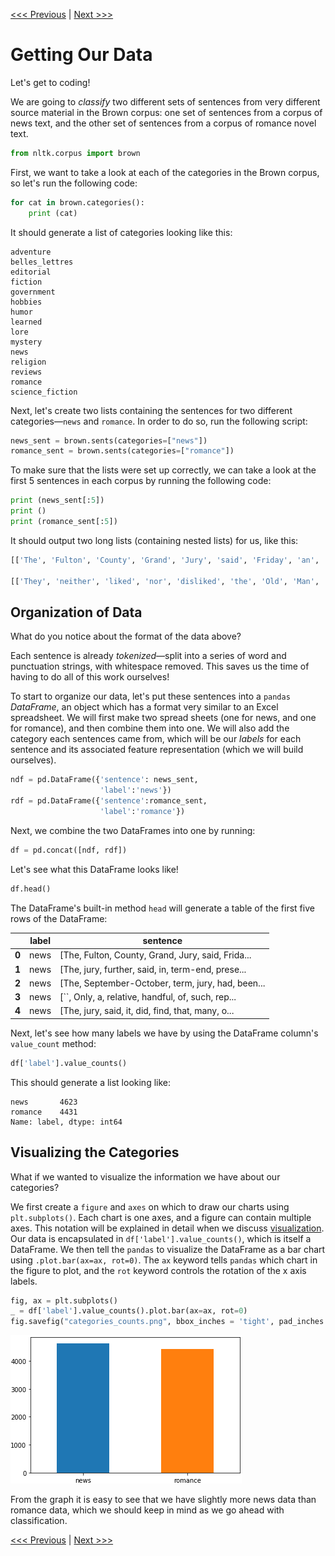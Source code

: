[<<< Previous](03-classification.md) | [Next >>>](05-features.md)

# Getting Our Data

Let's get to coding!

We are going to _classify_ two different sets of sentences from very different source material in the Brown corpus: one set of sentences from a corpus of news text, and the other set of sentences from a corpus of romance novel text.

```python
from nltk.corpus import brown
```

First, we want to take a look at each of the categories in the Brown corpus, so let's run the following code:

```python
for cat in brown.categories():
    print (cat)
```

It should generate a list of categories looking like this:

```
adventure
belles_lettres
editorial
fiction
government
hobbies
humor
learned
lore
mystery
news
religion
reviews
romance
science_fiction
```

Next, let's create two lists containing the sentences for two different categories—`news` and `romance`. In order to do so, run the following script:

```python
news_sent = brown.sents(categories=["news"])
romance_sent = brown.sents(categories=["romance"])
```

To make sure that the lists were set up correctly, we can take a look at the first 5 sentences in each corpus by running the following code:

```python
print (news_sent[:5])
print ()
print (romance_sent[:5])
```

It should output two long lists (containing nested lists) for us, like this:

```python
[['The', 'Fulton', 'County', 'Grand', 'Jury', 'said', 'Friday', 'an', 'investigation', 'of', "Atlanta's", 'recent', 'primary', 'election', 'produced', '``', 'no', 'evidence', "''", 'that', 'any', 'irregularities', 'took', 'place', '.'], ['The', 'jury', 'further', 'said', 'in', 'term-end', 'presentments', 'that', 'the', 'City', 'Executive', 'Committee', ',', 'which', 'had', 'over-all', 'charge', 'of', 'the', 'election', ',', '``', 'deserves', 'the', 'praise', 'and', 'thanks', 'of', 'the', 'City', 'of', 'Atlanta', "''", 'for', 'the', 'manner', 'in', 'which', 'the', 'election', 'was', 'conducted', '.'], ['The', 'September-October', 'term', 'jury', 'had', 'been', 'charged', 'by', 'Fulton', 'Superior', 'Court', 'Judge', 'Durwood', 'Pye', 'to', 'investigate', 'reports', 'of', 'possible', '``', 'irregularities', "''", 'in', 'the', 'hard-fought', 'primary', 'which', 'was', 'won', 'by', 'Mayor-nominate', 'Ivan', 'Allen', 'Jr.', '.'], ['``', 'Only', 'a', 'relative', 'handful', 'of', 'such', 'reports', 'was', 'received', "''", ',', 'the', 'jury', 'said', ',', '``', 'considering', 'the', 'widespread', 'interest', 'in', 'the', 'election', ',', 'the', 'number', 'of', 'voters', 'and', 'the', 'size', 'of', 'this', 'city', "''", '.'], ['The', 'jury', 'said', 'it', 'did', 'find', 'that', 'many', 'of', "Georgia's", 'registration', 'and', 'election', 'laws', '``', 'are', 'outmoded', 'or', 'inadequate', 'and', 'often', 'ambiguous', "''", '.']]

[['They', 'neither', 'liked', 'nor', 'disliked', 'the', 'Old', 'Man', '.'], ['To', 'them', 'he', 'could', 'have', 'been', 'the', 'broken', 'bell', 'in', 'the', 'church', 'tower', 'which', 'rang', 'before', 'and', 'after', 'Mass', ',', 'and', 'at', 'noon', ',', 'and', 'at', 'six', 'each', 'evening', '--', 'its', 'tone', ',', 'repetitive', ',', 'monotonous', ',', 'never', 'breaking', 'the', 'boredom', 'of', 'the', 'streets', '.'], ['The', 'Old', 'Man', 'was', 'unimportant', '.'], ['Yet', 'if', 'he', 'were', 'not', 'there', ',', 'they', 'would', 'have', 'missed', 'him', ',', 'as', 'they', 'would', 'have', 'missed', 'the', 'sounds', 'of', 'bees', 'buzzing', 'against', 'the', 'screen', 'door', 'in', 'early', 'June', ';', ';'], ['or', 'the', 'smell', 'of', 'thick', 'tomato', 'paste', '--', 'the', 'ripe', 'smell', 'that', 'was', 'both', 'sweet', 'and', 'sour', '--', 'rising', 'up', 'from', 'aluminum', 'trays', 'wrapped', 'in', 'fly-dotted', 'cheesecloth', '.']]
```

## Organization of Data

What do you notice about the format of the data above?

Each sentence is already _tokenized_—split into a series of word and punctuation strings, with whitespace removed. This saves us the time of having to do all of this work ourselves!

To start to organize our data, let's put these sentences into a `pandas` _DataFrame_, an object which has a format very similar to an Excel spreadsheet. We will first make two spread sheets (one for news, and one for romance), and then combine them into one. We will also add the category each sentences came from, which will be our _labels_ for each sentence and its associated feature representation (which we will build ourselves).

```python
ndf = pd.DataFrame({'sentence': news_sent,
                    'label':'news'})
rdf = pd.DataFrame({'sentence':romance_sent,
                    'label':'romance'})
```

Next, we combine the two DataFrames into one by running:

```python
df = pd.concat([ndf, rdf])
```

Let's see what this DataFrame looks like!

```python
df.head()
```

The DataFrame's built-in method `head` will generate a table of the first five rows of the DataFrame:

|       | label  | sentence
| ---   | ---    | ---
| **0** | news   | [The, Fulton, County, Grand, Jury, said, Frida...
| **1** | news   | [The, jury, further, said, in, term-end, prese...
| **2** | news   | [The, September-October, term, jury, had, been...
| **3** | news   | [``, Only, a, relative, handful, of, such, rep...
| **4** | news   | [The, jury, said, it, did, find, that, many, o...

Next, let's see how many labels we have by using the DataFrame column's `value_count` method:

```python
df['label'].value_counts()
```

This should generate a list looking like:

```
news       4623
romance    4431
Name: label, dtype: int64
```

## Visualizing the Categories

What if we wanted to visualize the information we have about our categories?

We first create a `figure` and `axes` on which to draw our charts using `plt.subplots()`. Each chart is one axes, and a figure can contain multiple axes. This notation will be explained in detail when we discuss [visualization](visualize.md). Our data is encapsulated in `df['label'].value_counts()`, which is itself a DataFrame. We then tell the `pandas` to visualize the DataFrame as a bar chart using `.plot.bar(ax=ax, rot=0)`. The `ax` keyword tells `pandas` which chart in the figure to plot, and the `rot` keyword controls the rotation of the x axis labels.

```python
fig, ax = plt.subplots()
_ = df['label'].value_counts().plot.bar(ax=ax, rot=0)
fig.savefig("categories_counts.png", bbox_inches = 'tight', pad_inches = 0)
```

![bar graph showing number of news articles vs number of romance articles. The heights are about equal but slightly more romance articles than news articles](images/categories_counts.png)

From the graph it is easy to see that we have slightly more news data than romance data, which we should keep in mind as we go ahead with classification.

[<<< Previous](03-classification.md) | [Next >>>](05-features.md)
